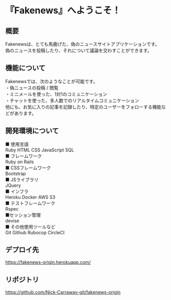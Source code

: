 # 『Fakenews』へようこそ！

## 概要
Fakenewsは、とても馬鹿げた、偽のニュースサイトアプリケーションです。  
偽のニュースを投稿したり、それについて議論を交わすことができます。  

## 機能について
Fakenewsでは、次のようなことが可能です。  
・偽ニュースの投稿 / 閲覧  
・ミニメールを使った、1対1のコミュニケーション  
・チャットを使った、多人数でのリアルタイムコミュニケーション  
他にも、お気に入りの記事を記録したり、特定のユーザーをフォローする機能などがあります。  

## 開発環境について
■ 使用言語  
Ruby HTML CSS JavaScript SQL  
■ フレームワーク  
Ruby on Rails  
■ CSSフレームワーク  
Bootstrap  
■ JSライブラリ  
JQuery  
■ インフラ  
Heroku Docker AWS S3  
■ テストフレームワーク  
Rspec  
■セッション管理  
devise  
■ その他使用ツールなど  
Git Github Rubocop CircleCI  

## デプロイ先
https://fakenews-origin.herokuapp.com/  

## リポジトリ  
https://github.com/Nick-Carraway-git/fakenews-origin
